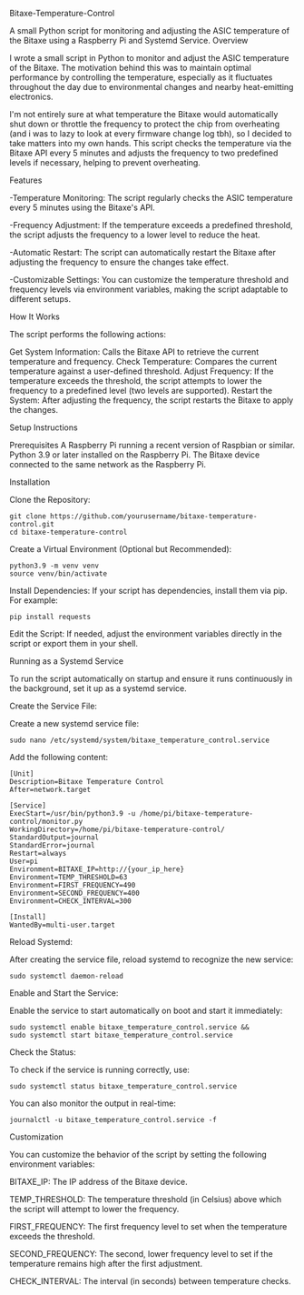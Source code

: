 Bitaxe-Temperature-Control

A small Python script for monitoring and adjusting the ASIC temperature of the Bitaxe using a Raspberry Pi and Systemd Service.
Overview

I wrote a small script in Python to monitor and adjust the ASIC temperature of the Bitaxe. The motivation behind this was to maintain optimal performance by controlling the temperature, especially as it fluctuates throughout the day due to environmental changes and nearby heat-emitting electronics. 

I'm not entirely sure at what temperature the Bitaxe would automatically shut down or throttle the frequency to protect the chip from overheating (and i was to lazy to look at every firmware change log tbh), so I decided to take matters into my own hands. This script checks the temperature via the Bitaxe API every 5 minutes and adjusts the frequency to two predefined levels if necessary, helping to prevent overheating.

Features

-Temperature Monitoring: The script regularly checks the ASIC temperature every 5 minutes using the Bitaxe's API.
    
-Frequency Adjustment: If the temperature exceeds a predefined threshold, the script adjusts the frequency to a lower level to reduce the heat.
    
-Automatic Restart: The script can automatically restart the Bitaxe after adjusting the frequency to ensure the changes take effect.
    
-Customizable Settings: You can customize the temperature threshold and frequency levels via environment variables, making the script adaptable to different setups.

How It Works

The script performs the following actions:

Get System Information: Calls the Bitaxe API to retrieve the current temperature and frequency.
Check Temperature: Compares the current temperature against a user-defined threshold.
Adjust Frequency: If the temperature exceeds the threshold, the script attempts to lower the frequency to a predefined level (two levels are supported).
Restart the System: After adjusting the frequency, the script restarts the Bitaxe to apply the changes.

Setup Instructions

Prerequisites
    A Raspberry Pi running a recent version of Raspbian or similar.
    Python 3.9 or later installed on the Raspberry Pi.
    The Bitaxe device connected to the same network as the Raspberry Pi.

Installation

Clone the Repository:

    git clone https://github.com/yourusername/bitaxe-temperature-control.git
    cd bitaxe-temperature-control

Create a Virtual Environment (Optional but Recommended):

    python3.9 -m venv venv
    source venv/bin/activate

Install Dependencies:
    If your script has dependencies, install them via pip. For example:

    pip install requests

Edit the Script:
    If needed, adjust the environment variables directly in the script or export them in your shell.

Running as a Systemd Service

To run the script automatically on startup and ensure it runs continuously in the background, set it up as a systemd service.

Create the Service File:


Create a new systemd service file:

    sudo nano /etc/systemd/system/bitaxe_temperature_control.service

Add the following content:

    [Unit]
    Description=Bitaxe Temperature Control
    After=network.target

    [Service]
    ExecStart=/usr/bin/python3.9 -u /home/pi/bitaxe-temperature-control/monitor.py
    WorkingDirectory=/home/pi/bitaxe-temperature-control/
    StandardOutput=journal
    StandardError=journal
    Restart=always
    User=pi
    Environment=BITAXE_IP=http://{your_ip_here}
    Environment=TEMP_THRESHOLD=63
    Environment=FIRST_FREQUENCY=490
    Environment=SECOND_FREQUENCY=400
    Environment=CHECK_INTERVAL=300

    [Install]
    WantedBy=multi-user.target

Reload Systemd:

After creating the service file, reload systemd to recognize the new service:

    sudo systemctl daemon-reload

Enable and Start the Service:

Enable the service to start automatically on boot and start it immediately:

    sudo systemctl enable bitaxe_temperature_control.service &&
    sudo systemctl start bitaxe_temperature_control.service

Check the Status:

To check if the service is running correctly, use:

    sudo systemctl status bitaxe_temperature_control.service

You can also monitor the output in real-time:

    journalctl -u bitaxe_temperature_control.service -f

Customization

You can customize the behavior of the script by setting the following environment variables:

BITAXE_IP: The IP address of the Bitaxe device.

TEMP_THRESHOLD: The temperature threshold (in Celsius) above which the script will attempt to lower the frequency.

FIRST_FREQUENCY: The first frequency level to set when the temperature exceeds the threshold.

SECOND_FREQUENCY: The second, lower frequency level to set if the temperature remains high after the first adjustment.

CHECK_INTERVAL: The interval (in seconds) between temperature checks.
